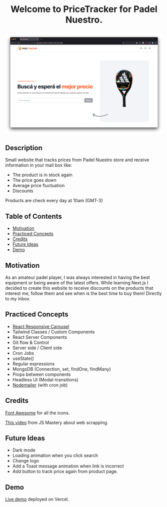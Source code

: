 # <p style="text-align: center;"> Welcome to PriceTracker for Padel Nuestro.</p>

![Pricetracker website](public/assets/images/pricetracker-1.png)

## Description

Small website that tracks prices from Padel Nuestro store and receive information in your mail box like:

- The product is in stock again
- The price goes down
- Average price fluctuation
- Discounts

Products are check every day at 10am (GMT-3)

## Table of Contents

- [Motivation](#motivation)
- [Practiced Concepts](#practiced-concepts)
- [Credits](#credits)
- [Future Ideas](#future)
- [Demo](#demo)

## Motivation

As an amateur padel player, I was always interested in having the best equipment or being aware of the latest offers. While learning Next.js I decided to create this website to receive discounts on the products that interest me, follow them and see when is the best time to buy them! Directly to my inbox.

## Practiced Concepts

- [React Responsive Carousel](https://www.npmjs.com/package/react-responsive-carousel)
- Tailwind Classes / Custom Components
- React Server Components
- Git flow & Control
- Server side / Client side
- Cron Jobs
- useState()
- Regular expressions
- MongoDB (Connection, set, findOne, findMany)
- Props between components
- Headless UI (Modal-transitions)
- [Nodemailer](https://www.npmjs.com/package/nodemailer) (with cron job)

## Credits

[Font Awesome](https://fontawesome.com) for all the icons.

[This video](https://www.youtube.com/watch?v=lh9XVGv6BHs) from JS Mastery about web scrapping.

## Future Ideas

- Dark mode
- Loading animation when you click search
- Change logo
- Add a Toast message animation when link is incorrect
- Add button to track price again from product page.

## Demo

[Live demo](https://price-tracker-4-padel-nuestro.vercel.app/) deployed on Vercel.
